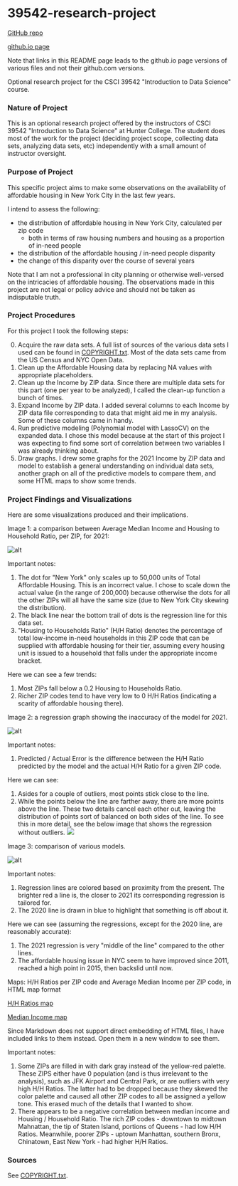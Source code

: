 # 39542-research-project

[GitHub repo](https://github.com/JasonWu00/39542-research-project/)

[github.io page](https://jasonwu00.github.io/39542-research-project/)

Note that links in this README page leads to the github.io page versions of various files and not their github.com versions.

Optional research project for the CSCI 39542 "Introduction to Data Science" course.

### Nature of Project

This is an optional research project offered by the instructors of CSCI 39542 "Introduction to Data Science" at Hunter College. The student does most of the work for the project (deciding project scope, collecting data sets, analyzing data sets, etc) independently with a small amount of instructor oversight.

### Purpose of Project

This specific project aims to make some observations on the availability of affordable housing in New York City in the last few years.

I intend to assess the following:
- the distribution of affordable housing in New York City, calculated per zip code
  - both in terms of raw housing numbers and housing as a proportion of in-need people
- the distribution of the affordable housing / in-need people disparity
- the change of this disparity over the course of several years

Note that I am not a professional in city planning or otherwise well-versed on the intricacies of affordable housing. The observations made in this project are not legal or policy advice and should not be taken as indisputable truth.

### Project Procedures

For this project I took the following steps:

0. Acquire the raw data sets. A full list of sources of the various data sets I used can be found in [COPYRIGHT.txt](https://github.com/JasonWu00/39542-research-project/blob/main/COPYRIGHT.txt). Most of the data sets came from the US Census and NYC Open Data.
1. Clean up the Affordable Housing data by replacing NA values with appropriate placeholders.
2. Clean up the Income by ZIP data. Since there are multiple data sets for this part (one per year to be analyzed), I called the clean-up function a bunch of times.
3. Expand Income by ZIP data. I added several columns to each Income by ZIP data file corresponding to data that might aid me in my analysis. Some of these columns came in handy.
4. Run predictive modeling (Polynomial model with LassoCV) on the expanded data. I chose this model because at the start of this project I was expecting to find some sort of correlation between two variables I was already thinking about.
5. Draw graphs. I drew some graphs for the 2021 Income by ZIP data and model to establish a general understanding on individual data sets, another graph on all of the predictive models to compare them, and some HTML maps to show some trends.

### Project Findings and Visualizations

Here are some visualizations produced and their implications.

Image 1: a comparison between Average Median Income and Housing to Household Ratio, per ZIP, for 2021:

![alt](https://raw.githubusercontent.com/JasonWu00/39542-research-project/main/visualizations/NYC_Household_vs_Income_with_regression_2020.png)

Important notes:
1. The dot for "New York" only scales up to 50,000 units of Total Affordable Housing. This is an incorrect value. I chose to scale down the actual value (in the range of 200,000) because otherwise the dots for all the other ZIPs will all have the same size (due to New York City skewing the distribution).
2. The black line near the bottom trail of dots is the regression line for this data set.
3. "Housing to Households Ratio" (H/H Ratio) denotes the percentage of total low-income in-need households in this ZIP code that can be supplied with affordable housing for their tier, assuming every housing unit is issued to a household that falls under the appropriate income bracket.

Here we can see a few trends:
1. Most ZIPs fall below a 0.2 Housing to Households Ratio.
2. Richer ZIP codes tend to have very low to 0 H/H Ratios (indicating a scarity of affordable housing there).


Image 2: a regression graph showing the inaccuracy of the model for 2021.

![alt](https://raw.githubusercontent.com/JasonWu00/39542-research-project/main/visualizations/Regression_error_graph_2021.png)

Important notes:
1. Predicted / Actual Error is the difference between the H/H Ratio predicted by the model and the actual H/H Ratio for a given ZIP code.

Here we can see:
1. Asides for a couple of outliers, most points stick close to the line.
2. While the points below the line are farther away, there are more points above the line. These two details cancel each other out, leaving the distribution of points sort of balanced on both sides of the line. To see this in more detail, see the below image that shows the regression without outliers.
![](https://raw.githubusercontent.com/JasonWu00/39542-research-project/main/visualizations/Regression_error_graph_2021_without_outliers.png)


Image 3: comparison of various models.

![alt](https://raw.githubusercontent.com/JasonWu00/39542-research-project/main/visualizations/NYC_Housing_vs_Income_2011-2021_predictions_overlaid.png)

Important notes:
1. Regression lines are colored based on proximity from the present. The brighter red a line is, the closer to 2021 its corresponding regression is tailored for.
2. The 2020 line is drawn in blue to highlight that something is off about it.

Here we can see (assuming the regressions, except for the 2020 line, are reasonably accurate):
1. The 2021 regression is very "middle of the line" compared to the other lines.
2. The affordable housing issue in NYC seem to have improved since 2011, reached a high point in 2015, then backslid until now.


Maps: H/H Ratios per ZIP code and Average Median Income per ZIP code, in HTML map format

[H/H Ratios map](https://jasonwu00.github.io/39542-research-project/visualizations/nyc_zips_housing_choropleth_2021.html)

[Median Income map](https://jasonwu00.github.io/39542-research-project/visualizations/nyc_zips_income_choropleth_2021.html)

Since Markdown does not support direct embedding of HTML files, I have included links to them instead. Open them in a new window to see them.

Important notes:
1. Some ZIPs are filled in with dark gray instead of the yellow-red palette. These ZIPS either have 0 population (and is thus irrelevant to the analysis), such as JFK Airport and Central Park, or are outliers with very high H/H Ratios. The latter had to be dropped because they skewed the color palette and caused all other ZIP codes to all be assigned a yellow tone. This erased much of the details that I wanted to show.
2. There appears to be a negative correlation between median income and Housing / Household Ratio. The rich ZIP codes - downtown to midtown Mahnattan, the tip of Staten Island, portions of Queens - had low H/H Ratios. Meanwhile, poorer ZIPs - uptown Manhattan, southern Bronx, Chinatown, East New York - had higher H/H Ratios.


### Sources

See [COPYRIGHT.txt](https://jasonwu00.github.io/39542-research-project/COPYRIGHT.txt).